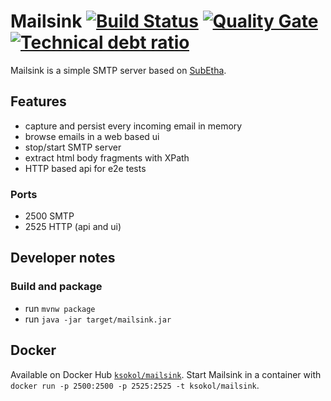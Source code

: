# Mailsink [![Build Status](https://github.com/ksokol/mailsink/workflows/CI/badge.svg)](https://github.com/ksokol/mailsink) [![Quality Gate](https://sonarcloud.io/api/badges/gate?key=com.github.ksokol:mailsink)](https://sonarcloud.io/dashboard/index/com.github.ksokol:mailsink) [![Technical debt ratio](https://sonarqube.com/api/badges/measure?key=com.github.ksokol:mailsink&metric=sqale_debt_ratio)](https://sonarqube.com/dashboard/index/com.github.ksokol:mailsink) 

Mailsink is a simple SMTP server based on [SubEtha](https://github.com/voodoodyne/subetha).

## Features

- capture and persist every incoming email in memory
- browse emails in a web based ui
- stop/start SMTP server
- extract html body fragments with XPath
- HTTP based api for e2e tests

### Ports

- 2500 SMTP
- 2525 HTTP (api and ui)

## Developer notes

### Build and package

- run `mvnw package`
- run `java -jar target/mailsink.jar`

## Docker

Available on Docker Hub [`ksokol/mailsink`](https://hub.docker.com/r/ksokol/mailsink/tags/).
Start Mailsink in a container with `docker run -p 2500:2500 -p 2525:2525 -t ksokol/mailsink`.
